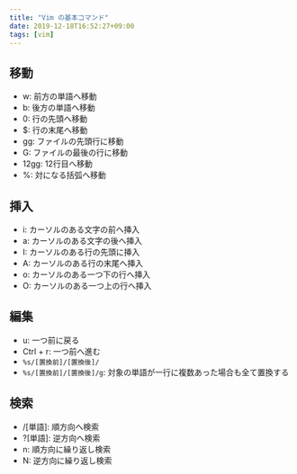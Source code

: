 ```yaml
---
title: "Vim の基本コマンド"
date: 2019-12-18T16:52:27+09:00
tags: [vim]
---
```


## 移動
- w: 前方の単語へ移動
- b: 後方の単語へ移動
- 0: 行の先頭へ移動
- $: 行の末尾へ移動
- gg: ファイルの先頭行に移動  
- G: ファイルの最後の行に移動
- 12gg: 12行目へ移動
- %: 対になる括弧へ移動

## 挿入
- i: カーソルのある文字の前へ挿入
- a: カーソルのある文字の後へ挿入
- I: カーソルのある行の先頭に挿入
- A: カーソルのある行の末尾へ挿入
- o: カーソルのある一つ下の行へ挿入
- O: カーソルのある一つ上の行へ挿入

## 編集
- u: 一つ前に戻る
- Ctrl + r: 一つ前へ進む
- `%s/[置換前]/[置換後]/`
- `%s/[置換前]/[置換後]/g`: 対象の単語が一行に複数あった場合も全て置換する

## 検索
- /[単語]: 順方向へ検索
- ?[単語]: 逆方向へ検索
- n: 順方向に繰り返し検索
- N: 逆方向に繰り返し検索

